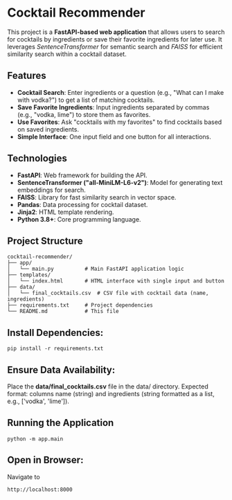 # Cocktail Recommender

This project is a **FastAPI-based web application** that allows users to search for cocktails by ingredients or save their favorite ingredients for later use. It leverages *SentenceTransformer* for semantic search and *FAISS* for efficient similarity search within a cocktail dataset.

## Features
- **Cocktail Search**: Enter ingredients or a question (e.g., "What can I make with vodka?") to get a list of matching cocktails.
- **Save Favorite Ingredients**: Input ingredients separated by commas (e.g., "vodka, lime") to store them as favorites.
- **Use Favorites**: Ask "cocktails with my favorites" to find cocktails based on saved ingredients.
- **Simple Interface**: One input field and one button for all interactions.

## Technologies
- **FastAPI**: Web framework for building the API.
- **SentenceTransformer ("all-MiniLM-L6-v2")**: Model for generating text embeddings for search.
- **FAISS**: Library for fast similarity search in vector space.
- **Pandas**: Data processing for cocktail dataset.
- **Jinja2**: HTML template rendering.
- **Python 3.8+**: Core programming language.

## Project Structure
```
cocktail-recommender/
├── app/
│   └── main.py          # Main FastAPI application logic
├── templates/
│   └── index.html       # HTML interface with single input and button
├── data/
│   └── final_cocktails.csv  # CSV file with cocktail data (name, ingredients)
├── requirements.txt     # Project dependencies
└── README.md            # This file
```

## Install Dependencies:
```
pip install -r requirements.txt
```

## Ensure Data Availability:
Place the **data/final_cocktails.csv** file in the data/ directory.
Expected format: columns name (string) and ingredients (string formatted as a list, e.g., ['vodka', 'lime']).

## Running the Application
```
python -m app.main
```
## Open in Browser:
Navigate to
```
http://localhost:8000
```
